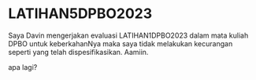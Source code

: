 # LATIHAN5DPBO2023

Saya Davin mengerjakan evaluasi LATIHAN1DPBO2023 dalam mata kuliah DPBO untuk keberkahanNya maka saya tidak melakukan kecurangan seperti yang telah dispesifikasikan. Aamiin.

apa lagi?
